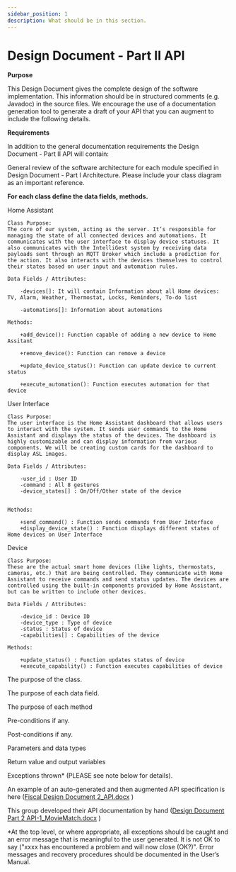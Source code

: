 ```yaml
---
sidebar_position: 1
description: What should be in this section.
---
```


Design Document - Part II API
=============================

**Purpose**

This Design Document gives the complete design of the software implementation. This information should be in structured comments (e.g. Javadoc) in the source files. We encourage the use of a documentation generation tool to generate a draft of your API that you can augment to include the following details.

**Requirements**

In addition to the general documentation requirements the Design Document - Part II API will contain:

General review of the software architecture for each module specified in Design Document - Part I Architecture. Please include your class diagram as an important reference.

**For each class define the data fields, methods.**


Home Assistant

    Class Purpose: 
    The core of our system, acting as the server. It’s responsible for managing the state of all connected devices and automations. It communicates with the user interface to display device statuses. It also communicates with the IntelliGest system by receiving data payloads sent through an MQTT Broker which include a prediction for the action. It also interacts with the devices themselves to control their states based on user input and automation rules.

    Data Fields / Attributes:

        -devices[]: It will contain Information about all Home devices: TV, Alarm, Weather, Thermostat, Locks, Reminders, To-do list

        -automations[]: Information about automations

    Methods:
    
        +add_device(): Function capable of adding a new device to Home Assitant

        +remove_device(): Function can remove a device

        +update_device_status(): Function can update device to current status

        +execute_automation(): Function executes automation for that device



User Interface

    Class Purpose: 
    The user interface is the Home Assistant dashboard that allows users to interact with the system. It sends user commands to the Home Assistant and displays the status of the devices. The dashboard is highly customizable and can display information from various components. We will be creating custom cards for the dashboard to display ASL images.

    Data Fields / Attributes:

        -user_id : User ID
        -command : All 8 gestures 
        -device_states[] : On/Off/Other state of the device


    Methods:

        +send_command() : Function sends commands from User Interface
        +display_device_state() : Function displays different states of Home devices on User Interface 

    

Device

    Class Purpose:
    These are the actual smart home devices (like lights, thermostats, cameras, etc.) that are being controlled. They communicate with Home Assistant to receive commands and send status updates. The devices are controlled using the built-in components provided by Home Assistant, but can be written to include other devices.

    Data Fields / Attributes:

        -device_id : Device ID
        -device_type : Type of device
        -status : Status of device
        -capabilities[] : Capabilities of the device

    Methods:

        +update_status() : Function updates status of device
        +execute_capability() : Function executes capabilities of device

        










The purpose of the class.

The purpose of each data field.

The purpose of each method

Pre-conditions if any.

Post-conditions if any.

Parameters and data types

Return value and output variables

Exceptions thrown\* (PLEASE see note below for details).

An example of an auto-generated and then augmented API specification is here ([Fiscal Design Document 2\_API.docx](https://templeu.instructure.com/courses/106563/files/16928898?wrap=1 "Fiscal Design Document 2_API.docx") )

This group developed their API documentation by hand ([Design Document Part 2 API-1\_MovieMatch.docx](https://templeu.instructure.com/courses/106563/files/16928899?wrap=1 "Design Document Part 2 API-1_MovieMatch.docx") )

\*At the top level, or where appropriate, all exceptions should be caught and an error message that is meaningful to the user generated. It is not OK to say ("xxxx has encountered a problem and will now close (OK?)". Error messages and recovery procedures should be documented in the User’s Manual.
